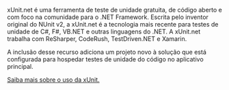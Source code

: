 ﻿xUnit.net é uma ferramenta de teste de unidade gratuita, de código aberto e com foco na comunidade para o .NET Framework. Escrita pelo inventor original do NUnit v2, a xUnit.net é a tecnologia mais recente para testes de unidade de C#, F#, VB.NET e outras linguagens do .NET. A xUnit.net trabalha com ReSharper, CodeRush, TestDriven.NET e Xamarin. 

A inclusão desse recurso adiciona um projeto novo à solução que está configurada para hospedar testes de unidade do código no aplicativo principal.

[Saiba mais sobre o uso da xUnit.](https://xunit.github.io/)
